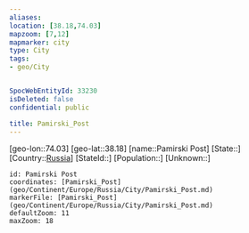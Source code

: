 ```yaml
---
aliases: 
location: [38.18,74.03]
mapzoom: [7,12] 
mapmarker: city 
type: City
tags:
- geo/City


SpocWebEntityId: 33230
isDeleted: false
confidential: public

title: Pamirski_Post
---
```

[geo-lon::74.03]
[geo-lat::38.18]
[name::Pamirski Post]
[State::]
[Country::[Russia](geo/Continent/Europe/Russia.md)]
[StateId::]
[Population::]
[Unknown::]


```leaflet
id: Pamirski Post
coordinates: [Pamirski_Post](geo/Continent/Europe/Russia/City/Pamirski_Post.md)
markerFile: [Pamirski_Post](geo/Continent/Europe/Russia/City/Pamirski_Post.md)
defaultZoom: 11 
maxZoom: 18
```


